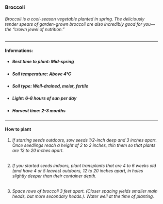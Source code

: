 ### Broccoli

###### Broccoli is a cool-season vegetable planted in spring. The deliciously tender spears of garden-grown broccoli are also incredibly good for you—the “crown jewel of nutrition.”

---

#### Informations:

- ##### Best time to plant: Mid-spring
- ##### Soil temperature: Above 4°C
- ##### Soil type: Well-drained, moist, fertile
- ##### Light: 6-8 hours of sun per day
- ##### Harvest time: 2-3 months

---

#### How to plant

1. ###### If starting seeds outdoors, sow seeds 1/2-inch deep and 3 inches apart. Once seedlings reach a height of 2 to 3 inches, thin them so that plants are 12 to 20 inches apart.
2. ###### If you started seeds indoors, plant transplants that are 4 to 6 weeks old (and have 4 or 5 leaves) outdoors, 12 to 20 inches apart, in holes slightly deeper than their container depth.
3. ###### Space rows of broccoli 3 feet apart. (Closer spacing yields smaller main heads, but more secondary heads.). Water well at the time of planting.